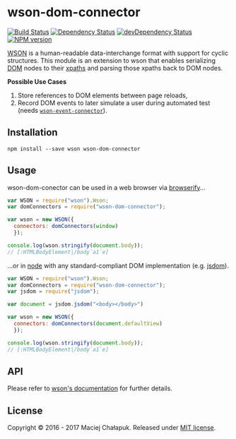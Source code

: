 [travis-url]: http://travis-ci.org/mchalapuk/wson-dom-connector
[travis-image]: https://api.travis-ci.org/mchalapuk/wson-dom-connector.svg

[david-url]: https://david-dm.org/mchalapuk/wson-dom-connector
[david-image]: https://david-dm.org/mchalapuk/wson-dom-connector.svg

[david-url-dev]: https://david-dm.org/mchalapuk/wson-dom-connector?type=dev
[david-image-dev]: https://david-dm.org/mchalapuk/wson-dom-connector/dev-status.svg

[npm-url]: https://npmjs.org/package/wson-dom-connector
[npm-image]: https://badge.fury.io/js/wson-dom-connector.svg

# wson-dom-connector

[![Build Status][travis-image]][travis-url]
[![Dependency Status][david-image]][david-url]
[![devDependency Status][david-image-dev]][david-url-dev]
[![NPM version][npm-image]][npm-url]

[WSON][wson] is a human-readable data-interchange format with support for cyclic
structures. This module is an extension to wson that enables serializing
[DOM][dom] nodes to their [xpaths][xpath] and parsing those xpaths back to DOM
nodes.

[wson]: https://github.com/tapirdata/wson
[dom]: https://developer.mozilla.org/en-US/docs/Web/API/Document_Object_Model
[xpath]: https://www.w3.org/TR/xpath/

**Possible Use Cases**

 1. Store references to DOM elements between page reloads,
 2. Record DOM events to later simulate a user during automated test
    (needs [`wson-event-connector`][wson-event-connector]).

[wson-event-connector]: https://github.com/mchalapuk/wson-event-connector

## Installation

```shell
npm install --save wson wson-dom-connector
```

## Usage

wson-dom-conector can be used in a web browser via [browserify][browserify]...

[browserify]: https://github.com/substack/node-browserify

```javascript
var WSON = require("wson").Wson;
var domConnectors = require("wson-dom-connector");

var wson = new WSON({
  connectors: domConnectors(window)
  });

console.log(wson.stringify(document.body));
// [:HTMLBodyElement|/body`a1`e]
```

...or in [node][node] with any standard-compliant DOM implementation
(e.g. [jsdom][jsdom]).

[node]: https://nodejs.org/en/
[jsdom]: https://github.com/tmpvar/jsdom

```javascript
var WSON = require("wson").Wson;
var domConnectors = require("wson-dom-connector");
var jsdom = require("jsdom");

var document = jsdom.jsdom("<body></body>")

var wson = new WSON({
  connectors: domConnectors(document.defaultView)
  });

console.log(wson.stringify(document.body));
// [:HTMLBodyElement|/body`a1`e]
```

## API
Please refer to [wson's documentation][wson] for further details.

## License

Copyright &copy; 2016 - 2017 Maciej Chałapuk.
Released under [MIT license](LICENSE).

